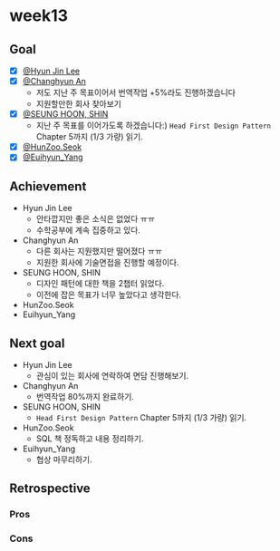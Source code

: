# week13

## Goal

- [x] [@Hyun Jin Lee](https://github.com/HyunTruth)
- [x] [@Changhyun An](https://github.com/achooan)
  - 저도 지난 주 목표이어서 번역작업 +5%라도 진행하겠습니다
  - 지원할만한 회사 찾아보기
- [x] [@SEUNG HOON, SHIN](https://github.com/newinh)
  - 지난 주 목표를 이어가도록 하겠습니다:)
  `Head First Design Pattern` Chapter 5까지 (1/3 가량) 읽기.
- [x] [@HunZoo.Seok](https://github.com/zooozoo)
- [x] [@Euihyun_Yang](https://github.com/noahluftyang)

## Achievement

- Hyun Jin Lee
  - 안타깝지만 좋은 소식은 없었다 ㅠㅠ
  - 수학공부에 계속 집중하고 있다.
- Changhyun An
  - 다른 회사는 지원했지만 떨어졌다 ㅠㅠ
  - 지원한 회사에 기술면접을 진행할 예정이다.
- SEUNG HOON, SHIN
  - 디자인 패턴에 대한 책을 2챕터 읽었다.
  - 이전에 잡은 목표가 너무 높았다고 생각한다.
- HunZoo.Seok
- Euihyun_Yang

## Next goal

- Hyun Jin Lee
  - 관심이 있는 회사에 연락하여 면담 진행해보기.
- Changhyun An
  - 번역작업 80%까지 완료하기.
- SEUNG HOON, SHIN
  - `Head First Design Pattern` Chapter 5까지 (1/3 가량) 읽기.
- HunZoo.Seok
  - SQL 책 정독하고 내용 정리하기.
- Euihyun_Yang
  - 협상 마무리하기.

## Retrospective

### Pros

### Cons
